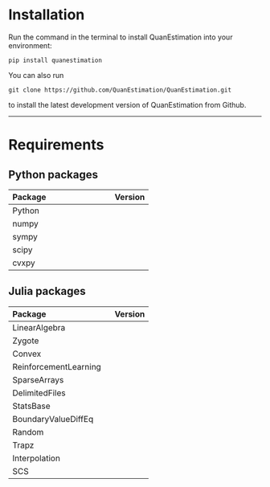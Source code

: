 # **Installation**
Run the command in the terminal to install QuanEstimation into your environment:  
```
pip install quanestimation
```
You can also run 
```
git clone https://github.com/QuanEstimation/QuanEstimation.git
```
to install the latest development version of QuanEstimation from Github.

---

# **Requirements**
## **Python packages**
| Package$~~~~~~~~~~~~~~~~~~~~~~~~~~~~$| Version     |
| ----------                           | ----------  |
| Python                               |             |
| numpy                                |             |
| sympy                                |             |
| scipy                                |             |
| cvxpy                                |             |

## **Julia packages**
| Package$~~~~~~~~~~~~~~~~~~~~~~~~~~~~$| Version     |
| ----------                           | ----------  |
| LinearAlgebra                        |             |
| Zygote                               |             |
| Convex                               |             |
| ReinforcementLearning                |             |
| SparseArrays                         |             |
| DelimitedFiles                       |             |
| StatsBase                            |             |
| BoundaryValueDiffEq                  |             |
| Random                               |             |
| Trapz                                |             |
| Interpolation                        |             |
| SCS                                  |             |
